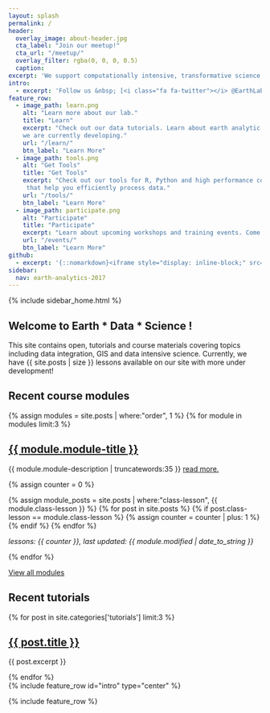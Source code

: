 ```yaml
---
layout: splash
permalink: /
header:
  overlay_image: about-header.jpg
  cta_label: "Join our meetup!"
  cta_url: "/meetup/"
  overlay_filter: rgba(0, 0, 0, 0.5)
  caption:
excerpt: 'We support computationally intensive, transformative science'
intro:
  - excerpt: 'Follow us &nbsp; [<i class="fa fa-twitter"></i> @EarthLabCU](https://twitter.com/EarthLabCU){: .btn .btn--twitter}'
feature_row:
  - image_path: learn.png
    alt: "Learn more about our lab."
    title: "Learn"
    excerpt: "Check out our data tutorials. Learn about earth analytic focused courses and programs
    we are currently developing."
    url: "/learn/"
    btn_label: "Learn More"
  - image_path: tools.png
    alt: "Get Tools"
    title: "Get Tools"
    excerpt: "Check out our tools for R, Python and high performance computing environments
     that help you efficiently process data."
    url: "/tools/"
    btn_label: "Learn More"
  - image_path: participate.png
    alt: "Participate"
    title: "Participate"
    excerpt: "Learn about upcoming workshops and training events. Come to our weekly data meetup or suggest a topic for us to cover!"
    url: "/events/"
    btn_label: "Learn More"
github:
  - excerpt: '{::nomarkdown}<iframe style="display: inline-block;" src="https://ghbtns.com/github-btn.html?user=mmistakes&repo=minimal-mistakes&type=star&count=true&size=large" frameborder="0" scrolling="0" width="160px" height="30px"></iframe> <iframe style="display: inline-block;" src="https://ghbtns.com/github-btn.html?user=mmistakes&repo=minimal-mistakes&type=fork&count=true&size=large" frameborder="0" scrolling="0" width="158px" height="30px"></iframe>{:/nomarkdown}'
sidebar:
  nav: earth-analytics-2017
---
```




<!-- hiding this until the functionality is fully working -->
<div class="sidebar notsticky">
  {% include sidebar_home.html %}
</div>

<div class="archive" markdown="1">

## Welcome to Earth * Data * Science !

This site contains open, tutorials and course materials covering topics including data integration, GIS
and data intensive science. Currently, we have {{ site.posts | size }} lessons
available on our site with more under development!

## Recent course modules

{% assign modules = site.posts | where:"order", 1 %}
{% for module in modules limit:3 %}

<div class="list__item">
  <article class="archive__item" >
  <h2 class="archive__item-title">
  <a href="{{ site.url }}{{ module.permalink }}">{{ module.module-title }}</a></h2>
  <p class='archive__item-excerpt'>{{ module.module-description | truncatewords:35 }} <a href="{{ site.url }}{{ module.permalink }}">read more.</a>  </p>

  {% assign counter = 0 %}

  <!-- this may not work -->
  {% assign module_posts = site.posts | where:"class-lesson", {{ module.class-lesson }} %}
  {% for post in site.posts %}
      {% if post.class-lesson == module.class-lesson %}
        {% assign counter = counter | plus: 1 %}
      {% endif %}
  {% endfor %}

  <p class="archive__item-excerpt"><i>lessons: {{ counter }}, last updated: {{ module.modified | date_to_string }}</i></p>
  </article>
</div>

{% endfor %}

<a href="{{ site.url}}/course-materials/">View all modules </a>

## Recent tutorials

{% for post in site.categories['tutorials'] limit:3 %}
<!-- List the most recent 3 tutorials  -->
<div class="list__item">
<article class="archive__item">
  <h2 class="archive__item-title"><a href="{{ site.baseurl }}{{ post.url}}">{{ post.title }}</a></h2>
  <p class="archive__item-excerpt">{{ post.excerpt }}</p>
</article>
</div>
{% endfor %}

</div>
{% include feature_row id="intro" type="center" %}

{% include feature_row %}
